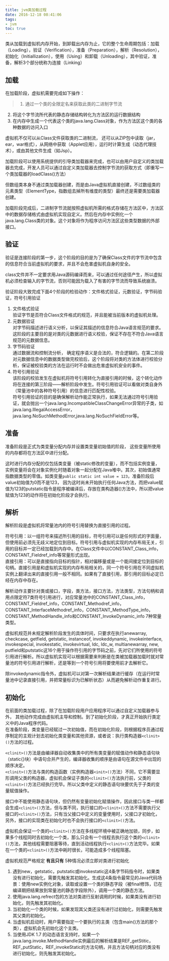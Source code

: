 ```yaml
---
title: jvm类加载过程 
date: 2016-12-18 08:41:06
tags:
- jvm
toc: true
---
```

类从加载到虚拟机内存开始，到卸载出内存为止，它的整个生命周期包括：加载（Loading），验证（Verification），准备（Preparation），解析（Resolution）， 初始化（Initiallization），使用（Using）和卸载（Unloading），其中验证，准备，解析3个部分统称为连接（Linking）
<!--more-->

## 加载
在加载阶段，虚拟机需要完成如下操作：
>1. 通过一个类的全限定名来获取此类的二进制字节流
2. 将这个字节流所代表的静态存储结构转化为方法区的运行数据结构
3. 在内存中生成一个代表这个类的java.lang.Class对象，作为方法区这个类的各种数据的访问入口

虚拟机不仅可以从Class文件获取类的二进制流， 还可以从ZIP包中读取（jar，ear，war格式），从网络中获取（Applet应用），运行时计算生成（动态代理技术），或由其他文件生成（如Jsp）。  

加载阶段可以使用系统提供的引导类加载器来完成，也可以由用户自定义的类加载器去完成，开发人员可以通过自定义类加载器去控制字节流的获取方式（即重写一个类加载器的loadClass()方法）

但数组类本身不通过类加载器创建，而是由Java虚拟机直接创建，不过数组类的元素类型（ElementType，指数组去掉所有维度的类型）最终还是需要类加载器创建。

加载阶段完成后，二进制字节流就按照虚拟机所需的格式存储在方法区中，方法区中的数据存储格式由虚拟机实现自定义。然后在内存中实例化一个java.lang.Class类的对象。这个对象将作为程序访问方法区这些类型数据的外部接口。

## 验证
验证是连接阶段的第一步，这个阶段的目的是为了确保Class文件的字节流中包含的信息符合当前虚拟机的要求，并且不会危害虚拟机自身的安全。

class文件并不一定要求用Java源码编译而来，可以通过任何途径产生，所以虚拟机必须检查输入的字节流，否则可能因为载入了有害的字节流而导致系统崩溃。

验证阶段大致完成下面4个阶段的检验动作：文件格式验证，元数验证，字节码验证，符号引用验证  
1. 文件格式验证  
验证字节是否符合Class文件格式的规范，并且能被当前版本的虚拟机处理。  
2. 元数据验证  
对字节码描述进行语义分析，以保证其描述的信息符合Java语言规范的要求。
这阶段的主要目的是对类的元数据进行语义校验，保证不存在不符合Java语言规范的元数据信息。  
3. 字节码验证  
通过数据流和控制流分析， 确定程序语义是合法的，符合逻辑的。在第二阶段对元数据信息中的数据类型做完校验后，这个阶段将对类的方法体进行校验分析，保证被校验类的方法在运行时不会做出危害虚拟机安全的事件。    
4. 符号引用验证  
该阶段的校验发生在虚拟机将符号引用转化为直接引用的时候，这个转化动作将在连接的第三阶段——解析阶段中发生。符号引用验证可以看做对类自身外（常量池中的各种符号引用）的信息进行匹配性校验。  
符号引用验证的目的是确保解析动作能正常执行，如果无法通过符号引用验证，就会抛出一个java.lang.IncompatibleClassChangeError异常的子类，如java.lang.IllegalAccessError，java.lang.NoSuchMethodError,java.lang.NoSuchFieldError等。

## 准备
准备阶段是正式为类变量分配内存并设置类变量初始值的阶段， 这些变量所使用的内存都将在方法区中进行分配。  

这时进行内存分配的仅包括类变量（被static修改的变量），而不包括实例变量，实例变量将会在对象实例化时随着对象一起分配在Java堆中。其次，初始值通常指数据类型的零值。如类变量`public static int value = 123`，准备阶段后value初始值为0而不是123， 因为这时尚未开始执行任何Java方法，而把value赋值为123的putstatic指令是程序被编译后，存放在类构造器<clinit>()方法中，所以把value赋值为123的动作将在初始化阶段才会执行。

## 解析
解析阶段是虚拟机将常量池内的符号引用替换为直接引用的过程。  

符号引用：以一组符号来描述所引用的目标，符号引用可以是任何形式的字面量，但使用前必须先无歧义地定位到目标。符号引用与虚拟机实现的内存布局无关，引用的目标并一定已经加载到内存中。在Class文件中以CONSTANT_Class_info，CONSTANT_Fieldref_info等常量形式出现。  
直接引用：可以是直接指向目标的指针，相对偏移量或是一个能间接定位到目标的句柄。直接引用是和虚拟机实现的内存布局相关的，同一个符号引用在不同虚拟机实例上翻译出来的直接引用一般不相同。如果有了直接引用，那引用的目标必定已经在内存中存在。  

解析动作主要针对类或接口，字段，类方法，接口方法，方法类型，方法句柄和调用点限定符7类符号引用进行，对应常量池中的CONSTANT_Class_info，CONSTANT_Fieldref_info，CONSTANT_Methodref_info，CONSTANT_InterfaceMethodref_info，CONSTANT_MethodType_info，CONSTANT_MethodHandle_info和CONSTANT_InvokeDynamic_info 7种常量类型。

虚拟机规范并未规定解析阶段发生的具体时间，只要求在执行anewarray, checkcase, getfield, getstatic, instanceof, invokeddynamic, invokeinterface, invokespecial, invokestatic, invokevirtual, ldc, ldc_w, multianewarray, new, putfield和putstatic这16个用于操作符引用的字节码之前，先对它们所使用的符号引用进行解析。所以虚拟机实现可以根据需要来判断是在类被加载器加载时就对常量池的符号引用进行解析，还是等到一个符号引用将要使用前才去解析它。  

除invokedynamic指令外，虚拟机可以对第一次解析结果进行缓存（在运行时常量池中记录直接引用，并把常量标识为已解析状态）从而避免解析动作重复进行。


## 初始化
在前面的类加载过程，除了在加载阶段用户应用程序可以通过自定义加载器参与外， 其他动作完成由虚拟机主导和控制。到了初始化阶段，才真正开始执行类定义中的Java程序代码。   
在准备阶段，类变量已经赋过一次初始值，而在初始化阶段，则根据程序员通过程序制定的主观计划去初始化类变量和其他资源，或者说：执行类构造器`<clinit>()`方法的过程。

`<clinit>()`方法是由编译器自动收集类中的所有类变量的赋值动作和静态语句块（static{}块）中语句合并产生的，编译器收集的顺序是由语句在源文件中出现的顺序决定。  
`<clinit>()`方法与类的构造函数（实例构造器`<init>()`方法）不同，它不需要显形调用父类的构造器，虚拟机会保证子类的`<clinit>()`方法执行前，父类的`<clinit>()`方法已经执行完毕。所以父类中定义的静态语句块要优先于子类的变量赋值操作。

接口中不能使用静态语句块，但仍然有变量初始化赋值操作，因此接口与类一样都会生成`<clinit>()`方法，但与类不同，执行接口的`<clinit>()`方法不需要执行父接口的`<clinit>()`方法，只有当父接口中定义的变量使用时，父接口才初始化，另外，接口的实现类在初始化时也不会执行接口的`<clinit>()`方法。

虚拟机会保证一个类的`<clinit>()`方法在多线程环境中被正确地加锁，同步，如果多个线程同时去初始化一个类，那么只会有一个线程去执行这个类的`<clinit>()`方法，其他线程需要阻塞等待，直到活动线程执行`<clinit>()`方法完毕。如果在一个类的`<clinit>()`方法中耗时很长，可能造成多个线程阻塞。  


虚拟机规范严格规定 **有且只有** 5种情况必须立即对类进行初始化  
1. 遇到new，getstatic，putstatic或invokestatic这4条字节码指令时，如果类没有进行初始化，需要先触发其初始化。生成这4条指令最常见的Java代码场景：使用new实例化对象，读取或设置一个类的静态字段（被final修饰，已在编译期把结果放到常量池的静态字段除外），调用一个类的静态方法。   
2. 使用java.lang.refrect包的方法对类进行反射调用的时候，如果类没有进行初始化，则先触发其初始化。  
3. 当初始化一个类的时候，如果发现其父类还没有进行过初始化，则需要先触发其父类的初始化。  
4. 当虚拟机启动时，用户需要指定一个要执行的主类（包含main()方法的那个类），虚拟机会先初始化这个主类。  
5. 当使用JDK 1.7 的动态语言支持时，如果一个java.lang.invoke.MethodHandle实例最后的解析结果是REF_getStitic，REF_putStatic，REF_invokeStatic的方法句柄，并且方法句柄对应的类没有进行初始化，则先触发其初始化。
